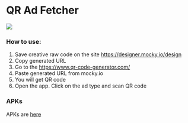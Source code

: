 # QR Ad Fetcher

<img src="https://img.shields.io/badge/IAB%20SDK%20version-0.9.6-brightgreen">

### How to use:

1. Save creative raw code on the site https://designer.mocky.io/design
2. Copy generated URL
3. Go to the https://www.qr-code-generator.com/
4. Paste generated URL from mocky.io
5. You will get QR code
6. Open the app. Click on the ad type and scan QR code

### APKs

APKs are [here](app/release)